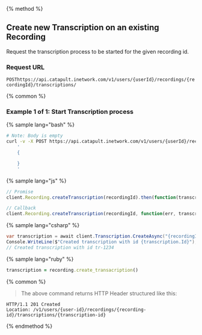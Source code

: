 {% method %}

## Create new Transcription on an existing Recording
Request the transcription process to be started for the given recording id.

### Request URL

<code class="post">POST</code>`https://api.catapult.inetwork.com/v1/users/{userId}/recordings/{recordingId}/transcriptions/`

{% common %}

### Example 1 of 1: Start Transcription process

{% sample lang="bash" %}

```bash
# Note: Body is empty
curl -v -X POST https://api.catapult.inetwork.com/v1/users/{userId}/recordings/{recording-id}/transcriptions -u {token}:{secret} -H "Content-type: application/json" -d
    '
	{

	}
    '
```

{% sample lang="js" %}

```js
// Promise
client.Recording.createTranscription(recordingId).then(function(transcription){});

// Callback
client.Recording.createTranscription(recordingId, function(err, transcription){});
```

{% sample lang="csharp" %}

```csharp
var transcription = await client.Transcription.CreateAsync("{recordingId}");
Console.WriteLine($"Created transcription with id {transcription.Id}");
// Created transcription with id tr-1234

```

{% sample lang="ruby" %}

```ruby
transcription = recording.create_transacription()
```

{% common %}


> The above command returns HTTP Header structured like this:

```
HTTP/1.1 201 Created
Location: /v1/users/{user-id}/recordings/{recording-id}/transcriptions/{transcription-id}
```
{% endmethod %}
